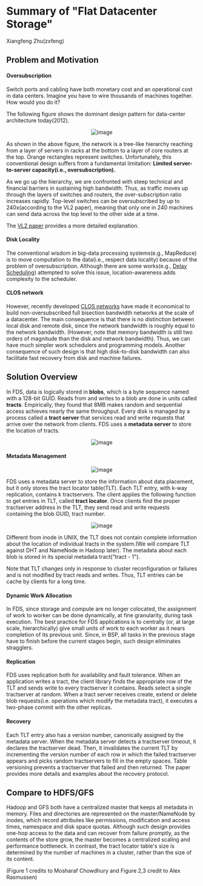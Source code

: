 # Summary of "Flat Datacenter Storage"
Xiangfeng Zhu(zxfeng)

## Problem and Motivation

#### Oversubscription
Switch ports and cabling have both monetary cost and an operational cost in data centers. Imagine you have to wire thousands of machines together. How would you do it? 

The following figure shows the dominant design pattern for data-center architecture today(2012). 

<p align="center">
    <img src="http://xzhu27.me/fds/clos.png" alt="image"/>
</p>

As shown in the above figure, the network is a tree-like hierarchy reaching from a layer of servers in racks at the bottom to a layer of core routers at the top. Orange rectangles represent switches. Unfortunately, this conventional design suffers from a fundamental limitation: **Limited server-to-server capacity(i.e., oversubscription).**

As we go up the hierarchy, we are confronted with steep technical and financial barriers in sustaining high bandwidth. Thus, as traffic moves up through the layers of switches and routers, the over-subscription ratio increases rapidly. Top-level switches can be oversubscribed by up to 240x(according to the VL2 paper), meaning that only one in 240 machines can send data across the top level to the other side at a time. 

The [VL2 paper](http://web.eecs.umich.edu/~mosharaf/Readings/VL2.pdf) provides a more detailed explanation. 

#### Disk Locality
The conventional wisdom in big-data processing systems(e.g., MapReduce) is to move computation to the data(i.e., respect data locality) because of the problem of oversubscription. Although there are some works(e.g., [Delay Scheduling](http://elmeleegy.com/khaled/papers/delay_scheduling.pdf)) attempted to solve this issue, location-awareness adds complexity to the scheduler. 


#### CLOS network 
However, recently developed [CLOS networks](http://web.eecs.umich.edu/~mosharaf/Readings/VL2.pdf) have made it economical to build non-oversubscribed full bisection bandwidth networks at the scale of a datacenter. 
The main consequence is that there is no distinction between local disk and remote disk, since the network bandwidth is roughly equal to the network bandwidth. (However, note that memory bandwidth is still two orders of magnitude than the disk and network bandwidth). Thus, we can have much simpler work schedulers and programming models. 
Another consequence of such design is that high disk-to-disk bandwidth can also facilitate fast recovery from disk and machine failures. 

## Solution Overview

In FDS, data is logically stored in **blobs**, which is a byte sequence named with a 128-bit GUID. Reads from and writes to a blob are done in units called **tracts**. Empirically, they found that 8MB makes random and sequential access achieves nearly the same throughput. Every disk is managed by a process called a **tract server** that services read and write requests that arrive over the network from clients. FDS uses a **metadata server** to store the location of tracts.

<p align="center">
    <img src="http://xzhu27.me/fds/architecture.png" alt="image"/>
</p>

#### Metadata Management

<p align="center">
    <img src="http://xzhu27.me/fds/table.png" alt="image"/>
</p>

FDS uses a metadata server to store the information about data placement, but it only stores the tract locator table(TLT). Each TLT entry, with k-way replication, contains k tractservers. The client applies the following function to get entries in TLT, called **tract locator**. Once clients find the proper tractserver address in the TLT, they send read and write requests containing the blob GUID, tract number. 

<p align="center">
    <img src="http://xzhu27.me/fds/hash.png" alt="image"/>
</p>

Different from inode in UNIX, the TLT does not contain complete information about the location of individual tracts in the system.(We will compare TLT against DHT and NameNode in Hadoop later). The metadata about each blob is stored in its special metadata tract("tract - 1"). 

Note that TLT changes only in response to cluster reconfiguration or failures and is not modified by tract reads and writes. Thus, TLT entries can be cache by clients for a long time. 

#### Dynamic Work Allocation

In FDS, since storage and compute are no longer colocated, the assignment of work to worker can be done dynamically, at fine granularity, during task execution. The best practice for FDS applications is to centrally (or, at large scale, hierarchically) give small units of work to each worker as it nears completion of its previous unit. Since,  in BSP, all tasks in the previous stage have to finish before the current stages begin, such design eliminates stragglers. 

#### Replication

FDS uses replication both for availability and fault tolerance. When an application writes a tract, the client library finds the appropriate row of the TLT and sends write to every tractserver it contains. Reads select a single tractserver at random. When a tract server receives create, extend or delete blob requests(i.e. operations which modify the metadata tract), it executes a two-phase commit with the other replicas. 

#### Recovery

Each TLT entry also has a version number, canonically assigned by the metadata server. When the metadata server detects a tractserver timeout, it declares the tractserver dead. Then, it invalidates the current TLT by incrementing the version number of each row in which the failed tractserver appears and picks random tractservers to fill in the empty spaces. Table versioning prevents a tractserver that failed and then returned. The paper provides more details and examples about the recovery protocol. 


## Compare to HDFS/GFS

Hadoop and GFS both have a centralized master that keeps all metadata in memory. Files and directories are represented on the master/NameNode by inodes, which record attributes like permissions, modification and access times, namespace and disk space quotas. Although such design provides one-hop access to the data and can recover from failure promptly, as the contents of the store grow, the master becomes a centralized scaling and performance bottleneck. 
In contrast, the tract locator table's size is determined by the number of machines in a cluster, rather than the size of its content.

(Figure 1 credits to Mosharaf Chowdhury and Figure 2,3 credit to Alex Rasmussen)
